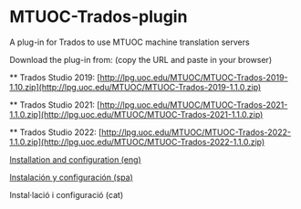 # MTUOC-Trados-plugin

A plug-in for Trados to use MTUOC machine translation servers

Download the plug-in from:
(copy the URL and paste in your browser)

** Trados Studio 2019: [http://lpg.uoc.edu/MTUOC/MTUOC-Trados-2019-1.10.zip](http://lpg.uoc.edu/MTUOC/MTUOC-Trados-2019-1.1.0.zip)

** Trados Studio 2021: [http://lpg.uoc.edu/MTUOC/MTUOC-Trados-2021-1.1.0.zip](http://lpg.uoc.edu/MTUOC/MTUOC-Trados-2021-1.1.0.zip)

** Trados Studio 2022: [http://lpg.uoc.edu/MTUOC/MTUOC-Trados-2022-1.1.0.zip](http://lpg.uoc.edu/MTUOC/MTUOC-Trados-2022-1.1.0.zip)


[Installation and configuration (eng)](https://github.com/aoliverg/MTUOC-Trados-plugin/wiki/Installation-and-configuration)

[Instalación y configuración (spa)](https://github.com/aoliverg/MTUOC-Trados-plugin/wiki/Instalaci%C3%B3n-y-configuraci%C3%B3n)

Instal·lació i configuració (cat)
